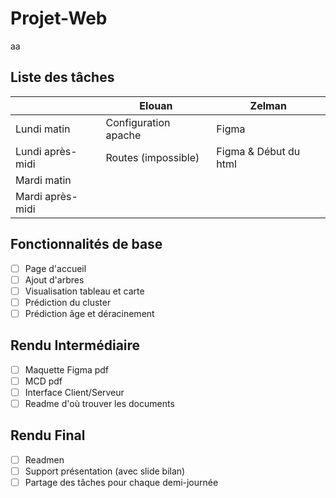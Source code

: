 # Projet-Web

aa

## Liste des tâches

|                  | Elouan               | Zelman                |
|------------------|----------------------|-----------------------|
| Lundi matin      | Configuration apache | Figma                 |
| Lundi après-midi | Routes (impossible)  | Figma & Début du html |
| Mardi matin      |                      |                       |
| Mardi après-midi |                      |                       |

## Fonctionnalités de base

- [ ] Page d'accueil
- [ ] Ajout d'arbres
- [ ] Visualisation tableau et carte
- [ ] Prédiction du cluster
- [ ] Prédiction âge et déracinement

## Rendu Intermédiaire

- [ ] Maquette Figma pdf
- [ ] MCD pdf
- [ ] Interface Client/Serveur
- [ ] Readme d'où trouver les documents

## Rendu Final

- [ ] Readmen
- [ ] Support présentation (avec slide bilan)
- [ ] Partage des tâches pour chaque demi-journée
